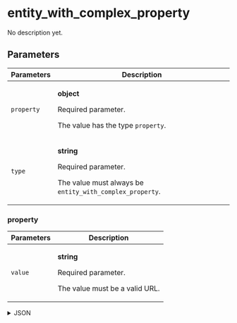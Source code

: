 # entity_with_complex_property
No description yet.

## Parameters
| Parameters | Description |
| --- | --- |
| `property` | <p>**object**</p><p>Required parameter.</p><p>The value has the type `property`.</p> |
| `type` | <p>**string**</p><p>Required parameter.</p><p>The value must always be `entity_with_complex_property`.</p> |

### property
| Parameters | Description |
| --- | --- |
| `value` | <p>**string**</p><p>Required parameter.</p><p>The value must be a valid URL.</p> |

<details>
<summary>JSON</summary>

```json
{
  type*: "entity_with_complex_property",
  property*: {
    value*: "string"
  }
}
```
</details>
